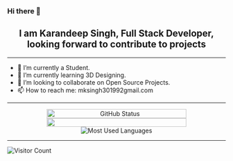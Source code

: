### Hi there 👋

<h2 align="center"> I am Karandeep Singh, Full Stack Developer, looking forward to contribute to projects</h2>

_______________
- 🔭 I’m currently a Student.
- 🌱 I’m currently learning 3D Designing.
- 👯 I’m looking to collaborate on Open Source Projects.
- 📫 How to reach me: mksingh301992gmail.com

_______________

<p align="center" style="display: flex; flex-direction: column; align-items: center; justify-content: center; width: 100%">
<img width="80%" src="https://github-readme-stats.vercel.app/api?username=Karandeepsingh3030&show_icons=true&theme=radical&hide=stars&count_private=true" alt="GitHub Status"/>
<img width="80%" src="https://github-readme-streak-stats.herokuapp.com?user=Karandeepsingh3030&theme=radical&hide_border=true&date_format=M%20j%5B%2C%20Y%5D" >
<img src = "https://github-readme-stats.vercel.app/api/top-langs/?username=Karandeepsingh3030&show_icons=true&layout=compact&theme=radical" alt="Most Used Languages">
</p>

_______________

![Visitor Count](https://profile-counter.glitch.me/Karandeepsingh3030/count.svg)
